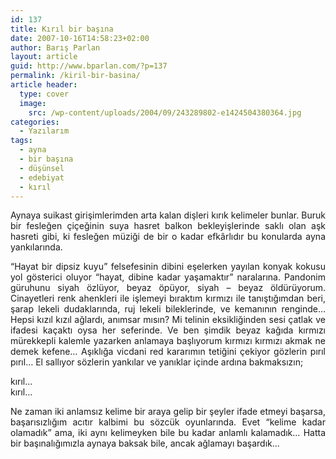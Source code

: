 ```yaml
---
id: 137
title: Kırıl bir başına
date: 2007-10-16T14:58:23+02:00
author: Barış Parlan
layout: article
guid: http://www.bparlan.com/?p=137
permalink: /kiril-bir-basina/
article header:
  type: cover
  image:
    src: /wp-content/uploads/2004/09/243289802-e1424504380364.jpg
categories:
  - Yazılarım
tags:
  - ayna
  - bir başına
  - düşünsel
  - edebiyat
  - kırıl
---
```


<p style="text-align: justify;">
  Aynaya suikast girişimlerimden arta kalan dişleri kırık kelimeler bunlar. Buruk bir fesleğen çiçeğinin suya hasret balkon bekleyişlerinde saklı olan aşk hasreti gibi, ki fesleğen müziği de bir o kadar efkârlıdır bu konularda ayna yankılarında.
</p>

<p style="text-align: justify;">
  &#8220;Hayat bir dipsiz kuyu&#8221; felsefesinin dibini eşelerken yayılan konyak kokusu yol gösterici oluyor &#8220;hayat, dibine kadar yaşamaktır&#8221; naralarına. Pandonim güruhunu siyah özlüyor, beyaz öpüyor, siyah &#8211; beyaz öldürüyorum. Cinayetleri renk ahenkleri ile işlemeyi bıraktım kırmızı ile tanıştığımdan beri, şarap lekeli dudaklarında, ruj lekeli bileklerinde, ve kemanının renginde&#8230; Hepsi kızıl kızıl ağlardı, anımsar mısın? Mi telinin eksikliğinden sesi çatlak ve ifadesi kaçaktı oysa her seferinde. Ve ben şimdik beyaz kağıda kırmızı mürekkepli kalemle yazarken anlamaya başlıyorum kırmızı kırmızı akmak ne demek kefene&#8230; Aşıklığa vicdani red kararımın tetiğini çekiyor gözlerin pırıl pırıl&#8230; El sallıyor sözlerin yankılar ve yanıklar içinde ardına bakmaksızın;
</p>

<p style="text-align: justify;">
  kırıl&#8230;<br /> kırıl&#8230;
</p>

<p style="text-align: justify;">
  Ne zaman iki anlamsız kelime bir araya gelip bir şeyler ifade etmeyi başarsa, başarısızlığım acıtır kalbimi bu sözcük oyunlarında. Evet &#8220;kelime kadar olamadık&#8221; ama, iki aynı kelimeyken bile bu kadar anlamlı kalamadık&#8230; Hatta bir başınalığımızla aynaya baksak bile, ancak ağlamayı başardık&#8230;
</p>
